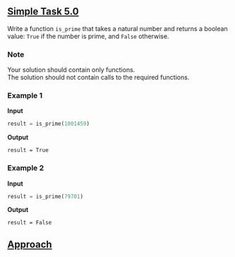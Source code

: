 ## [Simple Task 5.0](../../../solutions/4.1/41_i.py)

Write a function `is_prime` that takes a natural number and returns a boolean value: `True` if the number is prime, and `False` otherwise.

### Note

Your solution should contain only functions.\
The solution should not contain calls to the required functions.

### Example 1

__Input__
```python
result = is_prime(1001459)
```

__Output__
```plaintext
result = True
```

### Example 2

__Input__
```python
result = is_prime(79701)
```

__Output__
```plaintext
result = False
```

## [Approach](../2.3/problem_23_n_en.md#approach-to-the-problem)